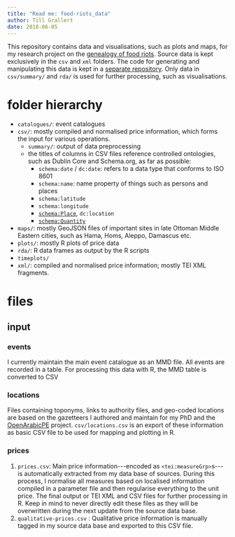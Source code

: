 ```yaml
---
title: "Read me: food-riots_data"
author: Till Grallert
date: 2018-06-05
---
```


This repository contains data and visualisations, such as plots and maps, for my research project on the [genealogy of food riots](https://tillgrallert.github.io/pages/research/category_food-riots/). Source data is kept exclusively in the `csv` and `xml` folders. The code for generating and manipulating this data is kept in a [separate repository](../food-riots_tools). Only data in `csv/summary/` and `rda/` is used for further processing, such as visualisations.

# folder hierarchy

- `catalogues/`: event catalogues
- `csv/`: mostly compiled and normalised price information, which forms the input for various operations.
    + `summary/`: output of data preprocessing 
    + the titles of columns in CSV files reference controlled ontologies, such as Dublin Core and Schema.org, as far as possible:
        * `schema:date` / `dc:date`: refers to a data type that conforms to ISO 8601
        * `schema:name`: name property of things such as persons and places
        * `schema:latitude`
        * `schema:longitude`
        * [`schema:Place`](https://schema.org/Place), `dc:location`
        * [`schema:Quantity`](https://schema.org/Quantity)
- `maps/`: mostly GeoJSON files of important sites in late Ottoman Middle Eastern cities, such as Hama, Homs, Aleppo, Damascus etc.
- `plots/`: mostly R plots of price data
- `rda/`: R data frames as output by the R scripts 
- `timeplots/`
- `xml/`: compiled and normalised price information; mostly TEI XML fragments.


# files
## input
### events

I currently maintain the main event catalogue as an MMD file. All events are recorded in a table. For processing this data with R, the MMD table is converted to CSV

### locations

Files containing toponyms, links to authority files, and geo-coded locations are based on the gazetteers I authored and maintain for my PhD and the [OpenArabicPE](https://openarabicpe.github.io/) project. `csv/locations.csv` is an export of these information as basic CSV file to be used for mapping and plotting in R.

### prices

1. `prices.csv`: Main price information---encoded as `<tei:measureGrp>`s---is automatically extracted from my data base of sources. During this process, I normalise all measures based on localised information compiled in a parameter file and then regularise everything to the unit price. The final output or TEI XML and CSV files for further processing in R. Keep in mind to never directly edit these files as they will be overwritten during the next update from the source data base.
2. `qualitative-prices.csv` : Qualitative price information is manually tagged in my source data base and exported to this CSV file.

